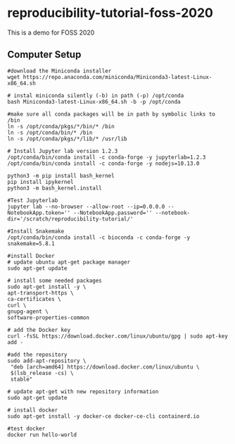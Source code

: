 # reproducibility-tutorial-foss-2020
This is a demo for FOSS 2020


## Computer Setup

    #download the Miniconda installer
    wget https://repo.anaconda.com/miniconda/Miniconda3-latest-Linux-x86_64.sh

    # instal miniconda silently (-b) in path (-p) /opt/conda
    bash Miniconda3-latest-Linux-x86_64.sh -b -p /opt/conda

    #make sure all conda packages will be in path by symbolic links to /bin
    ln -s /opt/conda/pkgs/*/bin/* /bin
    ln -s /opt/conda/bin/* /bin
    ln -s /opt/conda/pkgs/*/lib/* /usr/lib

    # Install Jupyter lab version 1.2.3
    /opt/conda/bin/conda install -c conda-forge -y jupyterlab=1.2.3
    /opt/conda/bin/conda install -c conda-forge -y nodejs=10.13.0

    python3 -m pip install bash_kernel
    pip install ipykernel
    python3 -m bash_kernel.install

    #Test Jupyterlab
    jupyter lab --no-browser --allow-root --ip=0.0.0.0 --NotebookApp.token='' --NotebookApp.password='' --notebook-dir='/scratch/reproducibility-tutorial/'

    #Install Snakemake
    /opt/conda/bin/conda install -c bioconda -c conda-forge -y snakemake=5.8.1

    #install Docker
    # update ubuntu apt-get package manager
    sudo apt-get update

    # install some needed packages
    sudo apt-get install -y \
    apt-transport-https \
    ca-certificates \
    curl \
    gnupg-agent \
    software-properties-common

    # add the Docker key
    curl -fsSL https://download.docker.com/linux/ubuntu/gpg | sudo apt-key add -

    #add the repository
    sudo add-apt-repository \
     "deb [arch=amd64] https://download.docker.com/linux/ubuntu \
     $(lsb_release -cs) \
     stable"

    # update apt-get with new repository information
    sudo apt-get update

    # install docker
    sudo apt-get install -y docker-ce docker-ce-cli containerd.io

    #test docker
    docker run hello-world
